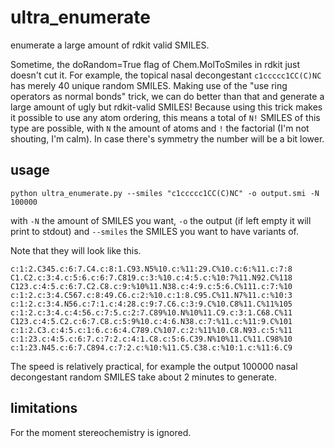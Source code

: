 # ultra_enumerate
enumerate a large amount of rdkit valid SMILES.

Sometime, the doRandom=True flag of Chem.MolToSmiles in rdkit just doesn't cut it. For example, the topical nasal decongestant `c1ccccc1CC(C)NC` has merely 40 unique random SMILES. Making use of the "use ring operators as normal bonds" trick, we can do better than that and generate a large amount of ugly but rdkit-valid SMILES! Because using this trick makes it possible to use any atom ordering, this means a total of `N!` SMILES of this type are possible, with `N` the amount of atoms and `!` the factorial (I'm not shouting, I'm calm). In case there's symmetry the number will be a bit lower. 

## usage
`python ultra_enumerate.py --smiles "c1ccccc1CC(C)NC" -o output.smi -N 100000`

with `-N` the amount of SMILES you want, `-o` the output (if left empty it will print to stdout) and `--smiles` the SMILES you want to have variants of.

Note that they will look like this.
```
c:1:2.C345.c:6:7.C4.c:8:1.C93.N5%10.c:%11:29.C%10.c:6:%11.c:7:8
C1.C2.c:3:4.c:5:6.c:6:7.C819.c:3:%10.c:4:5.c:%10:7%11.N92.C%118
C123.c:4:5.c:6:7.C2.C8.c:9:%10%11.N38.c:4:9.c:5:6.C%111.c:7:%10
c:1:2.c:3:4.C567.c:8:49.C6.c:2:%10.c:1:8.C95.C%11.N7%11.c:%10:3
c:1:2.c:3:4.N56.c:7:1.c:4:28.c:9:7.C6.c:3:9.C%10.C8%11.C%11%105
c:1:2.c:3:4.c:4:56.c:7:5.c:2:7.C89%10.N%10%11.C9.c:3:1.C68.C%11
C123.c:4:5.C2.c:6:7.C8.c:5:9%10.c:4:6.N38.c:7:%11.c:%11:9.C%101
c:1:2.C3.c:4:5.c:1:6.c:6:4.C789.C%107.c:2:%11%10.C8.N93.c:5:%11
c:1:23.c:4:5.c:6:7.c:7:2.c:4:1.C8.c:5:6.C39.N%10%11.C%11.C98%10
c:1:23.N45.c:6:7.C894.c:7:2.c:%10:%11.C5.C38.c:%10:1.c:%11:6.C9
```

The speed is relatively practical, for example the output 100000 nasal decongestant random SMILES take about 2 minutes to generate.

## limitations
For the moment stereochemistry is ignored.
